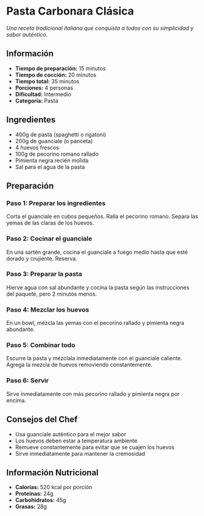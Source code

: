 # Pasta Carbonara Clásica

*Una receta tradicional italiana que conquista a todos con su simplicidad y sabor auténtico.*

## Información

- **Tiempo de preparación:** 15 minutos
- **Tiempo de cocción:** 20 minutos
- **Tiempo total:** 35 minutos
- **Porciones:** 4 personas
- **Dificultad:** Intermedio
- **Categoría:** Pasta

## Ingredientes

- 400g de pasta (spaghetti o rigatoni)
- 200g de guanciale (o panceta)
- 4 huevos frescos
- 100g de pecorino romano rallado
- Pimienta negra recién molida
- Sal para el agua de la pasta

## Preparación

### Paso 1: Preparar los ingredientes
Corta el guanciale en cubos pequeños. Ralla el pecorino romano. Separa las yemas de las claras de los huevos.

### Paso 2: Cocinar el guanciale
En una sartén grande, cocina el guanciale a fuego medio hasta que esté dorado y crujiente. Reserva.

### Paso 3: Preparar la pasta
Hierve agua con sal abundante y cocina la pasta según las instrucciones del paquete, pero 2 minutos menos.

### Paso 4: Mezclar los huevos
En un bowl, mezcla las yemas con el pecorino rallado y pimienta negra abundante.

### Paso 5: Combinar todo
Escurre la pasta y mézclala inmediatamente con el guanciale caliente. Agrega la mezcla de huevos removiendo constantemente.

### Paso 6: Servir
Sirve inmediatamente con más pecorino rallado y pimienta negra por encima.

## Consejos del Chef

- Usa guanciale auténtico para el mejor sabor
- Los huevos deben estar a temperatura ambiente
- Remueve constantemente para evitar que se cuajen los huevos
- Sirve inmediatamente para mantener la cremosidad

## Información Nutricional

- **Calorías:** 520 kcal por porción
- **Proteínas:** 24g
- **Carbohidratos:** 45g
- **Grasas:** 28g
